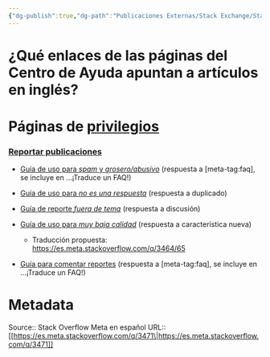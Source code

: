 ```yaml
---
{"dg-publish":true,"dg-path":"Publicaciones Externas/Stack Exchange/Stack Overflow en español/Stack Overflow en español Meta/es.meta.stackoverflow.com-3471.md","permalink":"/publicaciones-externas/stack-exchange/stack-overflow-en-espanol/stack-overflow-en-espanol-meta/es-meta-stackoverflow-com-3471/","title":"¿Qué enlaces de las páginas del Centro de Ayuda apuntan a artículos en inglés?","hide":true,"noteIcon":"default","created":"2024-04-03T12:49:10.594-06:00","updated":"2024-04-05T16:44:03.266-06:00"}
---
```


# ¿Qué enlaces de las páginas del Centro de Ayuda apuntan a artículos en inglés?

# Páginas de [privilegios][1]

### [Reportar publicaciones][2] 


* [Guía de uso para *spam* y *grosero/abusivo*][spam-off-faq] (respuesta a [meta-tag:faq], se incluye en ...¡Traduce un FAQ!)
* [Guía de uso para *no es una respuesta*][not-ans-faq] (respuesta a duplicado)
* [Guía de reporte *fuera de tema*][off-topic-faq] (respuesta a discusión)
* [Guía de uso para *muy baja calidad*][vlq-faq] (respuesta a característica nueva) 
     + Traducción propuesta: https://es.meta.stackoverflow.com/q/3464/65
* [Guía para comentar reportes][comment-faq] (respuesta a [meta-tag:faq], se incluye en ...¡Traduce un FAQ!)

  [spam-off-faq]: http://meta.stackexchange.com/a/58035
  [not-ans-faq]: http://meta.stackexchange.com/a/81392
  [off-topic-faq]: http://meta.stackexchange.com/a/169824
  [vlq-faq]: http://meta.stackexchange.com/a/93606
  [comment-faq]: http://meta.stackexchange.com/a/17365


  [1]: https://es.stackoverflow.com/help/privileges
  [2]: https://es.stackoverflow.com/help/privileges/flag-posts

# Metadata
Source:: Stack Overflow Meta en español
URL:: [[https://es.meta.stackoverflow.com/q/3471\|https://es.meta.stackoverflow.com/q/3471]]

